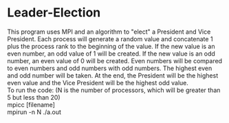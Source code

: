 # Leader-Election
This program uses MPI and an algorithm to "elect" a President and Vice President. 
Each process will generate a random value and concatenate 1 plus the process rank to the beginning of the value. If the new value is an even number, an odd value of 1 will be created. If the new value is an odd number, an even value of 0 will be created. Even numbers will be compared to even numbers and odd numbers with odd numbers. The highest even and odd number will be taken. At the end, the President will be the highest even value and the Vice President will be the highest odd value. <br />
To run the code: (N is the number of processors, which will be greater than 5 but less than 20) <br />
  mpicc [filename] <br />
  mpirun -n N ./a.out
